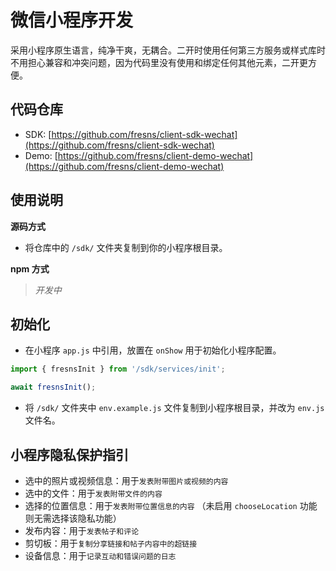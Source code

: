 # 微信小程序开发

采用小程序原生语言，纯净干爽，无耦合。二开时使用任何第三方服务或样式库时不用担心兼容和冲突问题，因为代码里没有使用和绑定任何其他元素，二开更方便。

## 代码仓库

- SDK: [https://github.com/fresns/client-sdk-wechat](https://github.com/fresns/client-sdk-wechat)
- Demo: [https://github.com/fresns/client-demo-wechat](https://github.com/fresns/client-demo-wechat)

## 使用说明

**源码方式**

- 将仓库中的 `/sdk/` 文件夹复制到你的小程序根目录。

**npm 方式**

> *开发中*

## 初始化

- 在小程序 `app.js` 中引用，放置在 `onShow` 用于初始化小程序配置。

```js
import { fresnsInit } from '/sdk/services/init';

await fresnsInit();
```

- 将 `/sdk/` 文件夹中 `env.example.js` 文件复制到小程序根目录，并改为 `env.js` 文件名。

## 小程序隐私保护指引

- 选中的照片或视频信息：用于`发表附带图片或视频的内容`
- 选中的文件：用于`发表附带文件的内容`
- 选择的位置信息：用于`发表附带位置信息的内容` （未启用 `chooseLocation` 功能则无需选择该隐私功能）
- 发布内容：用于`发表帖子和评论`
- 剪切板：用于`复制分享链接和帖子内容中的超链接`
- 设备信息：用于`记录互动和错误问题的日志`
